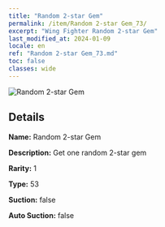 ```yaml
---
title: "Random 2-star Gem"
permalink: /item/Random 2-star Gem_73/
excerpt: "Wing Fighter Random 2-star Gem"
last_modified_at: 2024-01-09
locale: en
ref: "Random 2-star Gem_73.md"
toc: false
classes: wide
---
```



 ![Random 2-star Gem](/images/item/Random_2-star_Gem_p.png)



## Details

 **Name:** Random 2-star Gem 

 **Description:** Get one random 2-star gem

 **Rarity:** 1 

 **Type:** 53 

 **Suction:** false 

 **Auto Suction:** false 


